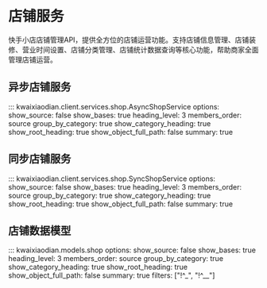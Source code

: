 # 店铺服务

快手小店店铺管理API，提供全方位的店铺运营功能。支持店铺信息管理、店铺装修、营业时间设置、店铺分类管理、店铺统计数据查询等核心功能，帮助商家全面管理店铺运营。

## 异步店铺服务

::: kwaixiaodian.client.services.shop.AsyncShopService
    options:
      show_source: false
      show_bases: true
      heading_level: 3
      members_order: source
      group_by_category: true
      show_category_heading: true
      show_root_heading: true
      show_object_full_path: false
      summary: true

## 同步店铺服务

::: kwaixiaodian.client.services.shop.SyncShopService
    options:
      show_source: false
      show_bases: true
      heading_level: 3
      members_order: source
      group_by_category: true
      show_category_heading: true
      show_root_heading: true
      show_object_full_path: false
      summary: true

## 店铺数据模型

::: kwaixiaodian.models.shop
    options:
      show_source: false
      show_bases: true
      heading_level: 3
      members_order: source
      group_by_category: true
      show_category_heading: true
      show_root_heading: true
      show_object_full_path: false
      summary: true
      filters: ["!^_", "!^__"]